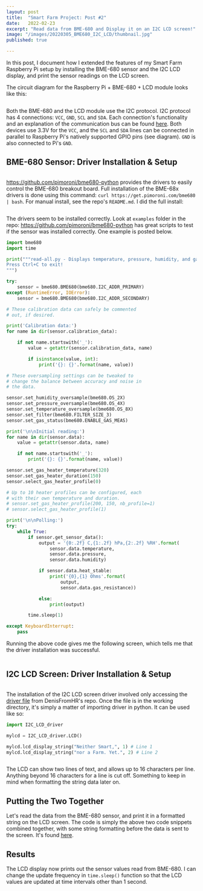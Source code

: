 ```yaml
---
layout: post
title:  "Smart Farm Project: Post #2"
date:   2022-02-23
excerpt: "Read data from BME-680 and Display it on an I2C LCD screen!"
image: "/images/20220305_BME680_I2C_LCD/thumbnail.jpg"
published: true

---
```


In this post, I document how I extended the features of my Smart Farm Raspberry Pi setup by installing the BME-680 sensor and the I2C LCD display, and print the sensor readings on the LCD screen.

The circuit diagram for the Raspberry Pi + BME-680 + LCD module looks like this:

<center><img src="https://github.com/poomstas/poomstas.github.io/blob/master/images/20220305_BME680_I2C_LCD/circuit_diagram.png?raw=true" alt="" style="max-width:70%;" /></center>

Both the BME-680 and the LCD module use the I2C protocol. I2C protocol has 4 connections: `VCC`, `GND`, `SCL` and `SDA`. Each connection's functionality and an explanation of the communication bus can be found [here](https://en.wikipedia.org/wiki/I%C2%B2C). Both devices use 3.3V for the `VCC`, and the `SCL` and `SDA` lines can be connected in parallel to Raspberry Pi's natively supported GPIO pins (see diagram). `GND` is also connected to Pi's `GND`.



## BME-680 Sensor: Driver Installation & Setup

<center><img src="https://github.com/poomstas/poomstas.github.io/blob/master/images/20220305_BME680_I2C_LCD/IMG_0944.jpg?raw=true" alt="" style="max-width:70%;" /></center>

https://github.com/pimoroni/bme680-python provides the drivers to easily control the BME-680 breakout board. Full installation of the BME-68x drivers is done using this command: `curl https://get.pimoroni.com/bme680 | bash`. For manual install, see the repo's `README.md`. I did the full install:

<center><img src="https://github.com/poomstas/poomstas.github.io/blob/master/images/20220305_BME680_I2C_LCD/BME680-setup.png?raw=true" alt="" style="max-width:70%;" /></center>

The drivers seem to be installed correctly. Look at `examples` folder in the repo: https://github.com/pimoroni/bme680-python has great scripts to test if the sensor was installed correctly. One example is posted below.

```python
import bme680
import time

print("""read-all.py - Displays temperature, pressure, humidity, and gas.
Press Ctrl+C to exit!
""")

try:
    sensor = bme680.BME680(bme680.I2C_ADDR_PRIMARY)
except (RuntimeError, IOError):
    sensor = bme680.BME680(bme680.I2C_ADDR_SECONDARY)

# These calibration data can safely be commented
# out, if desired.

print('Calibration data:')
for name in dir(sensor.calibration_data):

    if not name.startswith('_'):
        value = getattr(sensor.calibration_data, name)

        if isinstance(value, int):
            print('{}: {}'.format(name, value))

# These oversampling settings can be tweaked to
# change the balance between accuracy and noise in
# the data.

sensor.set_humidity_oversample(bme680.OS_2X)
sensor.set_pressure_oversample(bme680.OS_4X)
sensor.set_temperature_oversample(bme680.OS_8X)
sensor.set_filter(bme680.FILTER_SIZE_3)
sensor.set_gas_status(bme680.ENABLE_GAS_MEAS)

print('\n\nInitial reading:')
for name in dir(sensor.data):
    value = getattr(sensor.data, name)

    if not name.startswith('_'):
        print('{}: {}'.format(name, value))

sensor.set_gas_heater_temperature(320)
sensor.set_gas_heater_duration(150)
sensor.select_gas_heater_profile(0)

# Up to 10 heater profiles can be configured, each
# with their own temperature and duration.
# sensor.set_gas_heater_profile(200, 150, nb_profile=1)
# sensor.select_gas_heater_profile(1)

print('\n\nPolling:')
try:
    while True:
        if sensor.get_sensor_data():
            output = '{0:.2f} C,{1:.2f} hPa,{2:.2f} %RH'.format(
                sensor.data.temperature,
                sensor.data.pressure,
                sensor.data.humidity)

            if sensor.data.heat_stable:
                print('{0},{1} Ohms'.format(
                    output,
                    sensor.data.gas_resistance))

            else:
                print(output)

        time.sleep(1)

except KeyboardInterrupt:
    pass
```

Running the above code gives me the following screen, which tells me that the driver installation was successful. 

<center><img src="https://github.com/poomstas/poomstas.github.io/blob/master/images/20220305_BME680_I2C_LCD/BME680_success.png?raw=true" alt="" style="max-width:70%;" /></center>

## I2C LCD Screen: Driver Installation & Setup

<center><img src="https://github.com/poomstas/poomstas.github.io/blob/master/images/20220305_BME680_I2C_LCD/LCD.png?raw=true" alt="" style="max-width:70%;" /></center>

The installation of the I2C LCD screen driver involved only accessing the [driver file](https://gist.github.com/DenisFromHR/cc863375a6e19dce359d#file-rpi_i2c_driver-py) from DenisFromHR's repo. Once the file is in the working directory, it's simply a matter of importing driver in python. It can be used like so:

```python
import I2C_LCD_driver

mylcd = I2C_LCD_driver.LCD()

mylcd.lcd_display_string("Neither Smart,", 1) # Line 1
mylcd.lcd_display_string("nor a Farm. Yet.", 2) # Line 2
```

<center><img src="https://github.com/poomstas/poomstas.github.io/blob/master/images/20220305_BME680_I2C_LCD/IMG_0947.jpg?raw=true" alt="" style="max-width:70%;" /></center>

The LCD can show two lines of text, and allows up to 16 characters per line. Anything beyond 16 characters for a line is cut off. Something to keep in mind when formatting the string data later on.



## Putting the Two Together

Let's read the data from the BME-680 sensor, and print it in a formatted string on the LCD screen. The code is simply the above two code snippets combined together, with some string formatting before the data is sent to the screen. It's found [here](https://github.com/poomstas/SmartFarm/blob/main/multiple_components/SensorDisplay.py).



## Results

The LCD display now prints out the sensor values read from BME-680. I can change the update frequency in `time.sleep()` function so that the LCD values are updated at time intervals other than 1 second.

<center><img src="https://github.com/poomstas/poomstas.github.io/blob/master/images/20220305_BME680_I2C_LCD/IMG_0942.jpg?raw=true" alt="" style="max-width:90%;" /></center>

